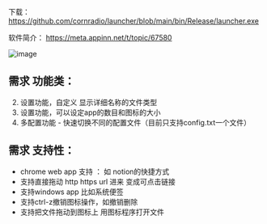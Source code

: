 下载： https://github.com/cornradio/launcher/blob/main/bin/Release/launcher.exe

软件简介： https://meta.appinn.net/t/topic/67580

![image](https://github.com/user-attachments/assets/b9b472c2-1db0-43d2-bd8e-6bd99bc67680)

## 需求 功能类：
2. 设置功能，自定义 显示详细名称的文件类型
3. 设置功能，可以设定app的数目和图标的大小
4. 多配置功能 - 快速切换不同的配置文件（目前只支持config.txt一个文件）
## 需求 支持性：
- chrome web app 支持 ： 如 notion的快捷方式
- 支持直接拖动 http https url 进来 变成可点击链接
- 支持windows app 比如系统便签
- 支持ctrl-z撤销图标操作，如撤销删除
- 支持把文件拖动到图标上 用图标程序打开文件